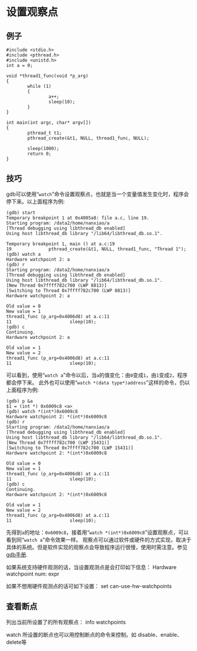 # 设置观察点
## 例子
	#include <stdio.h>
	#include <pthread.h>
	#include <unistd.h>
	int a = 0;

	void *thread1_func(void *p_arg)
	{
	        while (1)
	        {
	                a++;
	                sleep(10);
	        }
	}

	int main(int argc, char* argv[])
	{
	        pthread_t t1;
	        pthread_create(&t1, NULL, thread1_func, NULL);

	        sleep(1000);
	        return 0;
	}

## 技巧
gdb可以使用“`watch`”命令设置观察点，也就是当一个变量值发生变化时，程序会停下来。以上面程序为例:

	(gdb) start
	Temporary breakpoint 1 at 0x4005a8: file a.c, line 19.
	Starting program: /data2/home/nanxiao/a
	[Thread debugging using libthread_db enabled]
	Using host libthread_db library "/lib64/libthread_db.so.1".

	Temporary breakpoint 1, main () at a.c:19
	19              pthread_create(&t1, NULL, thread1_func, "Thread 1");
	(gdb) watch a
	Hardware watchpoint 2: a
	(gdb) r
	Starting program: /data2/home/nanxiao/a
	[Thread debugging using libthread_db enabled]
	Using host libthread_db library "/lib64/libthread_db.so.1".
	[New Thread 0x7ffff782c700 (LWP 8813)]
	[Switching to Thread 0x7ffff782c700 (LWP 8813)]
	Hardware watchpoint 2: a

	Old value = 0
	New value = 1
	thread1_func (p_arg=0x4006d8) at a.c:11
	11                      sleep(10);
	(gdb) c
	Continuing.
	Hardware watchpoint 2: a

	Old value = 1
	New value = 2
	thread1_func (p_arg=0x4006d8) at a.c:11
	11                      sleep(10);

可以看到，使用“`watch a`”命令以后，当`a`的值变化：由`0`变成`1`，由`1`变成`2`，程序都会停下来。
此外也可以使用“`watch *(data type*)address`”这样的命令，仍以上面程序为例:

	(gdb) p &a
	$1 = (int *) 0x6009c8 <a>
	(gdb) watch *(int*)0x6009c8
	Hardware watchpoint 2: *(int*)0x6009c8
	(gdb) r
	Starting program: /data2/home/nanxiao/a
	[Thread debugging using libthread_db enabled]
	Using host libthread_db library "/lib64/libthread_db.so.1".
	[New Thread 0x7ffff782c700 (LWP 15431)]
	[Switching to Thread 0x7ffff782c700 (LWP 15431)]
	Hardware watchpoint 2: *(int*)0x6009c8

	Old value = 0
	New value = 1
	thread1_func (p_arg=0x4006d8) at a.c:11
	11                      sleep(10);
	(gdb) c
	Continuing.
	Hardware watchpoint 2: *(int*)0x6009c8

	Old value = 1
	New value = 2
	thread1_func (p_arg=0x4006d8) at a.c:11
	11                      sleep(10);

先得到`a`的地址：`0x6009c8`，接着用“`watch *(int*)0x6009c8`”设置观察点，可以看到同“`watch a`”命令效果一样。
观察点可以通过软件或硬件的方式实现，取决于具体的系统。但是软件实现的观察点会导致程序运行很慢，使用时需注意。参见[gdb手册](https://sourceware.org/gdb/onlinedocs/gdb/Set-Watchpoints.html).

如果系统支持硬件观测的话，当设置观测点是会打印如下信息：
	Hardware watchpoint num: expr

 如果不想用硬件观测点的话可如下设置：
    set can-use-hw-watchpoints

## 查看断点
列出当前所设置了的所有观察点：
info watchpoints

watch 所设置的断点也可以用控制断点的命令来控制。如 disable、enable、delete等
